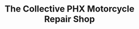 ---
title: "The Collective PHX Motorcycle Repair Shop"
url: /phoenix/the-collective-phx-motorcycle-repair-shop/
shop: Motorrad
---